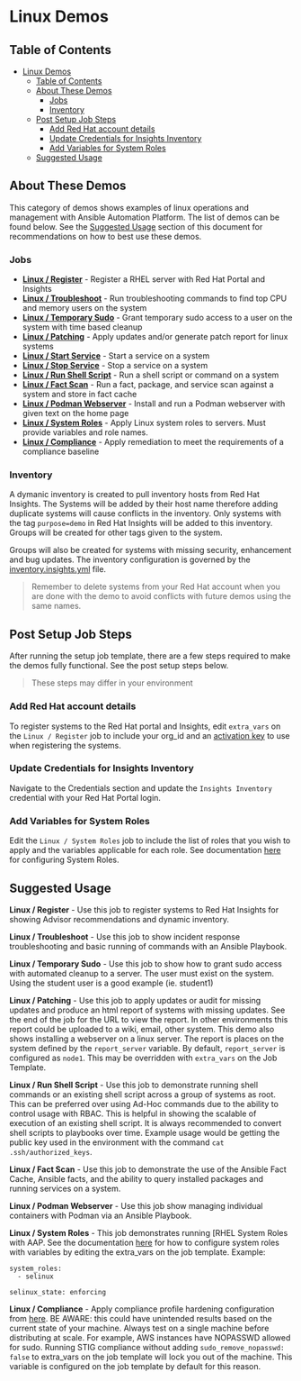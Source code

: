 # Linux Demos

## Table of Contents
- [Linux Demos](#linux-demos)
  - [Table of Contents](#table-of-contents)
  - [About These Demos](#about-these-demos)
    - [Jobs](#jobs)
    - [Inventory](#inventory)
  - [Post Setup Job Steps](#post-setup-job-steps)
    - [Add Red Hat account details](#add-red-hat-account-details)
    - [Update Credentials for Insights Inventory](#update-credentials-for-insights-inventory)
    - [Add Variables for System Roles](#add-variables-for-system-roles)
  - [Suggested Usage](#suggested-usage)

## About These Demos
This category of demos shows examples of linux operations and management with Ansible Automation Platform. The list of demos can be found below. See the [Suggested Usage](#suggested-usage) section of this document for recommendations on how to best use these demos.

### Jobs
- [**Linux / Register**](ec2_register.yml) - Register a RHEL server with Red Hat Portal and Insights
- [**Linux / Troubleshoot**](tshoot.yml) - Run troubleshooting commands to find top CPU and memory users on the system
- [**Linux / Temporary Sudo**](temp_sudo.yml) - Grant temporary sudo access to a user on the system with time based cleanup
- [**Linux / Patching**](patching.yml) - Apply updates and/or generate patch report for linux systems
- [**Linux / Start Service**](service_start.yml) - Start a service on a system
- [**Linux / Stop Service**](service_stop.yml) - Stop a service on a system
- [**Linux / Run Shell Script**](run_script.yml) - Run a shell script or command on a system
- [**Linux / Fact Scan**](https://github.com/ansible/awx-facts-playbooks/blob/master/scan_facts.yml) - Run a fact, package, and service scan against a system and store in fact cache
- [**Linux / Podman Webserver**](podman.yml) - Install and run a Podman webserver with given text on the home page
- [**Linux / System Roles**](system_roles.yml) - Apply Linux system roles to servers. Must provide variables and role names.
- [**Linux / Compliance**](compliance.yml) - Apply remediation to meet the requirements of a compliance baseline

### Inventory

A dymanic inventory is created to pull inventory hosts from Red Hat Insights. The Systems will be added by their host name therefore adding duplicate systems will cause conflicts in the inventory. Only systems with the tag `purpose=demo` in Red Hat Insights will be added to this inventory. Groups will be created for other tags given to the system.

Groups will also be created for systems with missing security, enhancement and bug updates. The inventory configuration is governed by the [inventory.insights.yml](inventory.insights.yml) file.

> Remember to delete systems from your Red Hat account when you are done with the demo to avoid conflicts with future demos using the same names.

## Post Setup Job Steps
After running the setup job template, there are a few steps required to make the demos fully functional. See the post setup steps below.

> These steps may differ in your environment

### Add Red Hat account details
To register systems to the Red Hat portal and Insights, edit `extra_vars` on the `Linux / Register` job to include your org_id and an [activation key](https://access.redhat.com/management/activation_keys) to use when registering the systems.

### Update Credentials for Insights Inventory
Navigate to the Credentials section and update the `Insights Inventory` credential with your Red Hat Portal login.

### Add Variables for System Roles
Edit the `Linux / System Roles` job to include the list of roles that you wish to apply and the variables applicable for each role. See documentation [here](https://console.redhat.com/ansible/automation-hub/repo/published/redhat/rhel_system_roles) for configuring System Roles.

## Suggested Usage
**Linux / Register** - Use this job to register systems to Red Hat Insights for showing Advisor recommendations and dynamic inventory.

**Linux / Troubleshoot** - Use this job to show incident response troubleshooting and basic running of commands with an Ansible Playbook.

**Linux / Temporary Sudo** - Use this job to show how to grant sudo access with automated cleanup to a server. The user must exist on the system. Using the student user is a good example (ie. student1)

**Linux / Patching** - Use this job to apply updates or audit for missing updates and produce an html report of systems with missing updates. See the end of the job for the URL to view the report. In other environments this report could be uploaded to a wiki, email, other system. This demo also shows installing a webserver on a linux server. The report is places on the system defined by the `report_server` variable. By default, `report_server` is configured as `node1`. This may be overridden with `extra_vars` on the Job Template.

**Linux / Run Shell Script** - Use this job to demonstrate running shell commands or an existing shell script across a group of systems as root. This can be preferred over using Ad-Hoc commands due to the ability to control usage with RBAC. This is helpful in showing the scalable of execution of an existing shell script. It is always recommended to convert shell scripts to playbooks over time. Example usage would be getting the public key used in the environment with the command `cat .ssh/authorized_keys`.

**Linux / Fact Scan** - Use this job to demonstrate the use of the Ansible Fact Cache, Ansible facts, and the ability to query installed packages and running services on a system.

**Linux / Podman Webserver** - Use this job show managing individual containers with Podman via an Ansible Playbook.

**Linux / System Roles** - This job demonstrates running [RHEL System Roles with AAP. See the documentation [here](https://console.redhat.com/ansible/automation-hub/repo/published/redhat/rhel_system_roles) for how to configure system roles with variables by editing the extra_vars on the job template. Example:
```
system_roles:
  - selinux

selinux_state: enforcing
```
**Linux / Compliance** - Apply compliance profile hardening configuration from [here](https://galaxy.ansible.com/RedHatOfficial). BE AWARE: this could have unintended results based on the current state of your machine. Always test on a single machine before distributing at scale. For example, AWS instances have NOPASSWD allowed for sudo. Running STIG compliance without adding `sudo_remove_nopasswd: false` to extra_vars on the job template will lock you out of the machine. This variable is configured on the job template by default for this reason.
